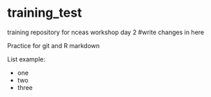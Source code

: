 # training_test
training repository for nceas workshop day 2
#write changes in here

Practice for git and R markdown

List example:

* one
* two
* three


